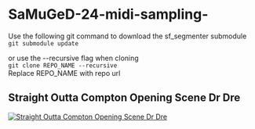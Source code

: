 # SaMuGeD-24-midi-sampling-

Use the following git command to download the sf_segmenter submodule \
`
git submodule update
`

or use the --recursive flag when cloning \
`git clone REPO_NAME --recursive` \
Replace REPO_NAME with repo url

## Straight Outta Compton Opening Scene Dr Dre

[![Straight Outta Compton Opening Scene Dr Dre](https://img.youtube.com/vi/eiknHyeNCpY/0.jpg)](https://www.youtube.com/embed/eiknHyeNCpY)
